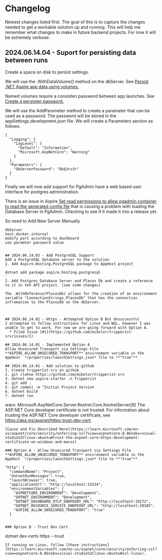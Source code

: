 # Changelog
Newest changes listed first. 
The goal of this is to capture the changes needed to get a workable solution up and running. 
This will help me remember what changes to make in future backend projects. For now it will be extremely verbose.

## 2024.06.14.04 - Suport for persisting data between runs
Create a space on disk to persist settings. 

We will use the .WithDataVolume() method on the dbServer. See [Persist .NET Aspire app data using volumes.](https://learn.microsoft.com/en-us/dotnet/aspire/fundamentals/persist-data-volumes)

Named volumes require a consisten password between app launches. See [Create a persisten password.](https://learn.microsoft.com/en-us/dotnet/aspire/fundamentals/persist-data-volumes) 

We will use the AddParameter method to create a parameter that can be used as a password. The password will be stored in the appSettings.development.json file. We will create a Parameters section as follows.
```
{
  "Logging": {
    "LogLevel": {
      "Default": "Information",
      "Microsoft.AspNetCore": "Warning"
    }
  },
  "Parameters": {
    "DbServerPassword": "Db$3rv3r"
  }
}
```

Finally we will now add support for PgAdmin have a web based user interface for postgres administration.

There is an issue in Aspire [Set read permissions to allow pgadmin container to read the generated config file](https://github.com/dotnet/aspire/pull/4191) that is causing a problem with loading the Database Server in PgAdmin. Checking to see if it made it into a release yet.

So need to Add New Server Manually
```
dbServer
host.docker.internal
modify port according to dashboard
use paramter password value


## 2024.06.14.03 - Add PostgreSQL Support
Add a PostgreSQL database server to the solution
1. Add Aspire.Hosting.PostgreSQL package to AppHost project
`
dotnet add package aspire.hosting.postgresql
`
2. Add Postgres Database Server and Places Db and create a reference to it in teh API project. (see code changes)

The .WithReference(PlacesDb) allows for the creation of an environment variable "ConnectionStrings_PlacesDb" that has the connection infromation to the PlacesDb on the dbServer.



## 2024.06.14.02 - Https - Attempted Option B But Unsuccessful
I attempted to follow instructions for Linux and WSL, however I was unable to get to work. For now we are going forward with Option A. 
  * Filed Issue [#1](https://github.com/mikelor/tripperist-srv/issues/1)

## 2024.06.14.01 - Implemented Option A
Allow Unsecured Transport via Settings File
**ASPIRE_ALLOW_UNSECURED_TRANSPORT** environment variable in the AppHost  */properties/launchSettings.json* file to **"true"**

## 2024.06.14.01 - Add solution to github
1. Create tripperist-srv on github
2. git clohne https://github.com/mikelor/tripperist-srv
3. dotnet new aspire-starter -n Tripperist
4. git add .
5. git commit -m "Initial Project Version
6. dotnet build
7. dotnet run

```
warn: Microsoft.AspNetCore.Server.Kestrel.Core.KestrelServer[8]
      The ASP.NET Core developer certificate is not trusted. For information about trusting the ASP.NET Core developer certificate, see https://aka.ms/aspnet/https-trust-dev-cert.
```
[Cause and Fix Described Here](https://learn.microsoft.com/en-us/aspnet/core/security/enforcing-ssl?view=aspnetcore-8.0&tabs=visual-studio%2Clinux-ubuntu#trust-the-aspnet-core-https-development-certificate-on-windows-and-macos)

### Option A - Allow Unsecured Transport via Settings File
**ASPIRE_ALLOW_UNSECURED_TRANSPORT** environment variable in the AppHost  */properties/launchSettings.json* file to **"true"**
```
    "http": {
      "commandName": "Project",
      "dotnetRunMessages": true,
      "launchBrowser": true,
      "applicationUrl": "http://localhost:15234",
      "environmentVariables": {
        "ASPNETCORE_ENVIRONMENT": "Development",
        "DOTNET_ENVIRONMENT": "Development",
        "DOTNET_DASHBOARD_OTLP_ENDPOINT_URL": "http://localhost:19172",
        "DOTNET_RESOURCE_SERVICE_ENDPOINT_URL": "http://localhost:20185",
        "ASPIRE_ALLOW_UNSECURED_TRANSPORT": "true"
      }
```

### Option B - Trust Dev Cert
```
dotnet dev-certs https --trust
```
If running on Linux, follow [these instructions](https://learn.microsoft.com/en-us/aspnet/core/security/enforcing-ssl?view=aspnetcore-8.0&tabs=visual-studio%2Clinux-ubuntu#ssl-linux).